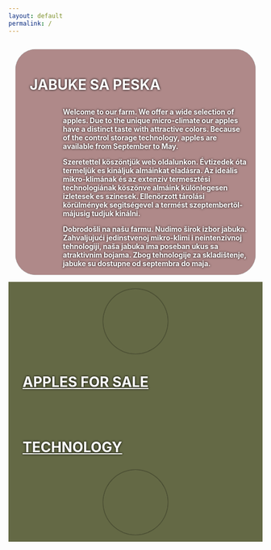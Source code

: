 ```yaml
---
layout: default
permalink: /
---
```


<style type="text/css">
.wrapper {
	max-width: 100%;
	margin-left: 0;
	margin-right: 0;
	padding-left: 0;
	padding-right: 0;
}
.page-content {
	/*padding-top: 0;*/
}
.wrapper {
	padding-top: 0;
}
.horbox {
	display: flex;
	flex-direction: column;
	justify-content: center;
	min-height: 320px;
	padding: 1em;
	color: #fff;
	background-size: cover;
	background-position: center;
	text-shadow: 0 0 4px #000;
}
a.horbox {
	color: #fff;
	flex-direction: row;
	transition: opacity 0.4s;
}
a.horbox:hover {
	text-decoration: none;
	opacity: 0.9;
}
.horbox-text {
	background: rgba(99, 22, 22, 0.5);
	padding: 1em;
	border-radius: 40px;
	box-shadow: 0 0 1px black;
	box-sizing: border-box;
}
.horbox .flex-row {
	width: 100%;
}
.horbox div[class*="flex-"] {
	align-items: center;
}
.horbox h3 {
	font-size: 2em;
	font-weight: bold;
	text-transform: uppercase;
	padding: 0em 0.5em;
}
.horbox .description {
	font-weight: bold;
}
.horbox .description + .description {
	margin-top: 1em;
}
.roundimg {
	background-position: center;
	background-size: cover;
	border-radius: 50%;
	width: 128px;
	height: 128px;
	margin: 0 auto;
	box-shadow: 0 0 2px #000;
}

.horbox .description[class*="lang-"] {
	padding-left: 80px;
	background-position: left center;
	background-size: 70px 39px;
	background-repeat: no-repeat;
}

</style>

<div class="horbox" style="background-image:url(/img/photos/applebin.jpg)">
	<div class="row">
		<div class="horbox-text">
			<h3 class="text-center">Jabuke sa Peska</h3>
			<div class="description lang-en">Welcome to our farm. We offer a wide selection of apples. Due to the unique micro-climate our apples have a distinct taste with attractive colors. Because of the control storage technology, apples are available from September to May.</div>
			<div class="description lang-hu">Szeretettel köszöntjük web oldalunkon. Évtizedek óta termeljük es kináljuk almáinkat eladásra. Az ideális mikro-klimának és az extenziv termesztési technologiának köszönve almáink különlegesen izletesek es szinesek. Ellenörzott tárolási körülmények segitségevel a termést szeptembertöl-májusig tudjuk kinálni.</div>
			<div class="description lang-sb">Dobrodošli na našu farmu. Nudimo širok izbor jabuka. Zahvaljujući jedinstvenoj mikro-klimi i neintenzivnoj tehnologiji, naša jabuka ima poseban ukus sa atraktivnim bojama. Zbog tehnologije za skladištenje, jabuke su dostupne od septembra do maja.</div>
		</div>
	</div>
</div>


<div>
	<a class="horbox"
		href="/apple-varieties/"
		style="background-color:#646945;min-height:120px;background-image:url(/img/bushel.png);background-blend-mode: overlay;"
	>
		<div class="row flex-row">
			<div class="flex-3">
				<div class="roundimg" style="background-image:url(/img/bushel.png);"></div>
			</div>
			<div class="flex-9">
				<h3>Apples For Sale</h3>
			</div>
		</div>
	</a>
</div>


<div>
	<a class="horbox"
		href="/technology/"
		style="background-color:#646945;min-height:120px;background-image:url(/img/technology.png);background-blend-mode: soft-light;"
	>
		<div class="row flex-row">
			<div class="offset-3 flex-6">
				<h3 class="text-">Technology</h3>
			</div>
			<div class="flex-3">
				<div class="roundimg" style="background-image:url(/img/technology.png);"></div>
			</div>
		</div>
	</a>
</div>


